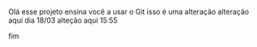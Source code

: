 Olá esse projeto ensina você a usar o Git
isso é uma alteração
alteração aqui dia 18/03
alteção aqui 15:55

fim
